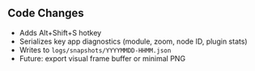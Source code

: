## Code Changes

- Adds Alt+Shift+S hotkey
- Serializes key app diagnostics (module, zoom, node ID, plugin stats)
- Writes to `logs/snapshots/YYYYMMDD-HHMM.json`
- Future: export visual frame buffer or minimal PNG
